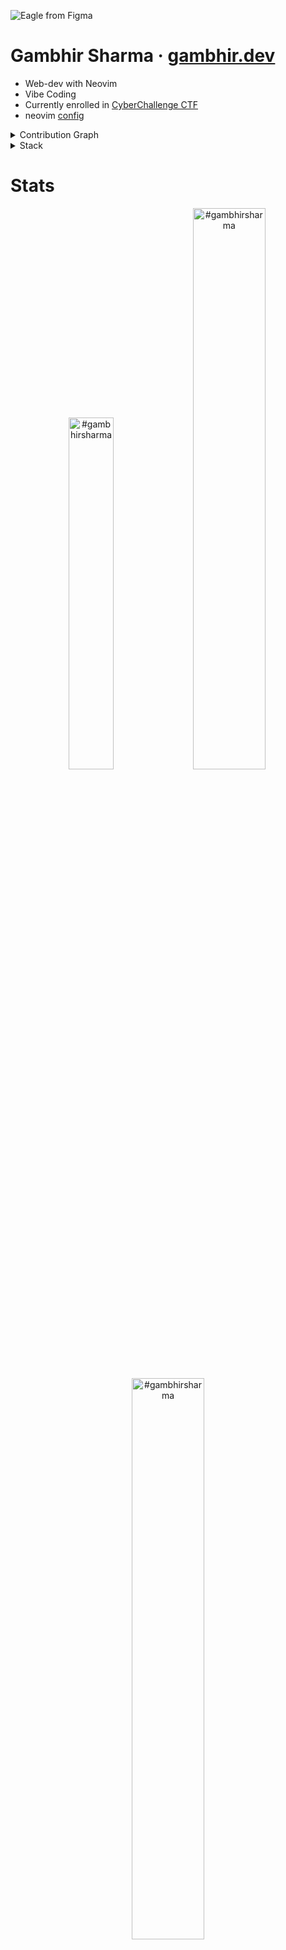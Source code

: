 
<!-- ![image](https://github.com/gambhirsharma/Gambhirsharma/assets/69895353/fef60375-2d06-4a2a-bec2-a2ef150fb495) -->

![Eagle from Figma](https://github.com/user-attachments/assets/0fe7897e-c0f8-4927-8160-ba7160ee477e)

<!-- ![Light 01](https://github.com/user-attachments/assets/b60d4b75-03f4-43e1-99b8-5ad932b195e7) -->



<!-- # <p align="left">Gambhir Sharma <img src="https://github.com/TheDudeThatCode/TheDudeThatCode/blob/master/Assets/Hi.gif" width="30px"></p> -->
# Gambhir Sharma · [gambhir.dev](https://gambhir.dev)

- Web-dev with Neovim
- Vibe Coding
- Currently enrolled in [CyberChallenge CTF](https://cyberchallenge.it/)
- neovim [config](https://github.com/gambhirsharma/nvim)
<!--
<table>
<tr>
  <td valign="center">
    👩‍💻 I am a 19 years old Web-Developer from India 🏡.<br><br>
    🌱 I am currently learning TypeScript & Rust.<br><br>
    🎯 My Goal is to Contribute to as many open-source projects as possible.<br><br>
    ✨ I love to create useful program that makes life easier.<br><br>
<td >
   <a href="https://app.daily.dev/gambhir"><img src="https://api.daily.dev/devcards/57471342b6344a92a456d35a9abc1b76.png?r=vdr" width="400" alt="Gambhir Sharma's Dev Card"/></a>
  </td>
</tr>
</table>
-->
<!-- 
![Gambhir's github activity graph](https://github-readme-activity-graph.cyclic.app/graph?username=gambhirsharma&theme=react-dark)
--> 
<!-- # Technologies ⚙  -->
<details>
  <summary>Contribution Graph</summary>
  
[![Gambhir's github activity graph](https://github-readme-activity-graph.vercel.app/graph?username=gambhirsharma&theme=react-dark)](https://github.com/gambhirsharma)
  
</details>


<details>
  

<summary>Stack</summary>

<p align='center'>
 <img src="https://skillicons.dev/icons?i=js,typescript,sass,pug,py,cpp,rust" />
</p>
<p align='center'>
 <img src="https://skillicons.dev/icons?i=react,nextjs,redux,redis,tailwind,threejs,graphql,nodejs,mongodb,django,firebase,jest" />
</p>

</details>

# Stats
<p align="center">
<img width="38%" src="https://github-readme-stats.vercel.app/api/top-langs?username=gambhirsharma&show_icons=true&theme=highcontrast&locale=en&layout=compact&hide_border=true" alt="#gambhirsharma" /> 

<img width="48%" src="https://github-readme-stats.vercel.app/api?username=gambhirsharma&show_icons=true&theme=highcontrast&locale=en&hide_border=true" alt="#gambhirsharma" />

<img width="48%" src="https://github-readme-streak-stats.herokuapp.com/?user=gambhirsharma&theme=highcontrast&hide_border=true" alt="#gambhirsharma" />
</p>
